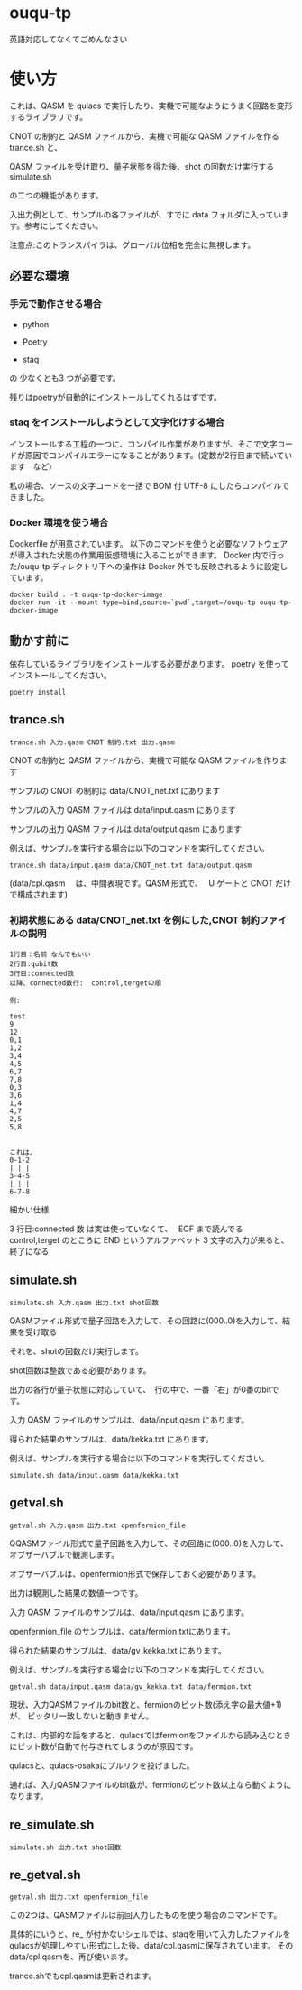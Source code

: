 # ouqu-tp

英語対応してなくてごめんなさい

# 使い方

これは、QASM を qulacs で実行したり、実機で可能なようにうまく回路を変形するライブラリです。

CNOT の制約と QASM ファイルから、実機で可能な QASM ファイルを作る trance.sh と、

QASM ファイルを受け取り、量子状態を得た後、shot の回数だけ実行する simulate.sh

の二つの機能があります。

入出力例として、サンプルの各ファイルが、すでに data フォルダに入っています。参考にしてください。

注意点:このトランスパイラは、グローバル位相を完全に無視します。

## 必要な環境

### 手元で動作させる場合

- python

- Poetry

- staq

の 少なくとも3 つが必要です。

残りはpoetryが自動的にインストールしてくれるはずです。

### staq をインストールしようとして文字化けする場合

インストールする工程の一つに、コンパイル作業がありますが、そこで文字コードが原因でコンパイルエラーになることがあります。(定数が2行目まで続いています　など)

私の場合、ソースの文字コードを一括で BOM 付 UTF-8 にしたらコンパイルできました。

### Docker 環境を使う場合

Dockerfile が用意されています。
以下のコマンドを使うと必要なソフトウェアが導入された状態の作業用仮想環境に入ることができます。
Docker 内で行った/ouqu-tp ディレクトリ下への操作は Docker 外でも反映されるように設定しています。

```
docker build . -t ouqu-tp-docker-image
docker run -it --mount type=bind,source=`pwd`,target=/ouqu-tp ouqu-tp-docker-image
```

## 動かす前に

依存しているライブラリをインストールする必要があります。
poetry を使ってインストールしてください。

```
poetry install
```

## trance.sh

`trance.sh 入力.qasm CNOT 制約.txt 出力.qasm`

CNOT の制約と QASM ファイルから、実機で可能な QASM ファイルを作ります

サンプルの CNOT の制約は data/CNOT_net.txt にあります

サンプルの入力 QASM ファイルは data/input.qasm にあります

サンプルの出力 QASM ファイルは data/output.qasm にあります

例えば、サンプルを実行する場合は以下のコマンドを実行してください。

```
trance.sh data/input.qasm data/CNOT_net.txt data/output.qasm
```

(data/cpl.qasm 　は、中間表現です。QASM 形式で、　 U ゲートと CNOT だけで構成されます)

### 初期状態にある data/CNOT_net.txt を例にした,CNOT 制約ファイルの説明

```
1行目：名前 なんでもいい
2行目:qubit数
3行目:connected数
以降、connected数行:  control,tergetの順

例:

test
9
12
0,1
1,2
3,4
4,5
6,7
7,8
0,3
3,6
1,4
4,7
2,5
5,8


これは、
0-1-2
| | |
3-4-5
| | |
6-7-8
```

細かい仕様

3 行目:connected 数 は実は使っていなくて、　 EOF まで読んでる
control,terget のところに END というアルファベット 3 文字の入力が来ると、終了になる

## simulate.sh

`simulate.sh 入力.qasm 出力.txt shot回数`

QASMファイル形式で量子回路を入力して、その回路に(000..0)を入力して、結果を受け取る

それを、shotの回数だけ実行します。

shot回数は整数である必要があります。

出力の各行が量子状態に対応していて、　行の中で、一番「右」が0番のbitです。

入力 QASM ファイルのサンプルは、data/input.qasm にあります。

得られた結果のサンプルは、data/kekka.txt にあります。

例えば、サンプルを実行する場合は以下のコマンドを実行してください。

```
simulate.sh data/input.qasm data/kekka.txt
```

## getval.sh

`getval.sh 入力.qasm 出力.txt openfermion_file `

QQASMファイル形式で量子回路を入力して、その回路に(000..0)を入力して、オブザーバブルで観測します。

オブザーバブルは、openfermion形式で保存しておく必要があります。

出力は観測した結果の数値一つです。

入力 QASM ファイルのサンプルは、data/input.qasm にあります。

openfermion_file のサンプルは、data/fermion.txtにあります。

得られた結果のサンプルは、data/gv_kekka.txt にあります。

例えば、サンプルを実行する場合は以下のコマンドを実行してください。

```
getval.sh data/input.qasm data/gv_kekka.txt data/fermion.txt
```

現状、入力QASMファイルのbit数と、fermionのビット数(添え字の最大値+1)が、 ピッタリ一致しないと動きません。

これは、内部的な話をすると、qulacsではfermionをファイルから読み込むときにビット数が自動で付与されてしまうのが原因です。

qulacsと、qulacs-osakaにプルリクを投げました。

通れば、入力QASMファイルのbit数が、fermionのビット数以上なら動くようになります。

## re_simulate.sh

`simulate.sh 出力.txt shot回数`

## re_getval.sh

`getval.sh 出力.txt openfermion_file`



この2つは、QASMファイルは前回入力したものを使う場合のコマンドです。

具体的にいうと、re_ が付かないシェルでは、staqを用いて入力したファイルをqulacsが処理しやすい形式にした後、data/cpl.qasmに保存されています。
そのdata/cpl.qasmを、再び使います。

trance.shでもcpl.qasmは更新されます。